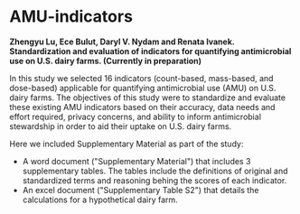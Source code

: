 # AMU-indicators
**Zhengyu Lu, Ece Bulut, Daryl V. Nydam and Renata Ivanek. Standardization and evaluation of indicators for quantifying antimicrobial use on U.S. dairy farms. (Currently in preparation)**

In this study we selected 16 indicators (count-based, mass-based, and dose-based) applicable for quantifying antimicrobial use (AMU) on U.S. dairy farms. The objectives of this study were to standardize and evaluate these existing AMU indicators based on their accuracy, data needs and effort required, privacy concerns, and ability to inform antimicrobial stewardship in order to aid their uptake on U.S. dairy farms.

Here we included Supplementary Material as part of the study:
* A word document ("Supplementary Material") that includes 3 supplementary tables. The tables include the definitions of original and standardized terms and reasoning behing the scores of each indicator.
* An excel document ("Supplementary Table S2") that details the calculations for a hypothetical dairy farm.
